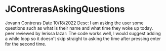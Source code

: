 # JContrerasAskingQuestions
Jovann Contreras
Date 10/18/2022
Desc: I am asking the user some questions such as what is their name and what time they woke up today.
peer reviewed by lerissa lazar: The code works well, I would suggest adding a while loop so it doesn't skip straight to asking the time after pressing enter for the second time.
